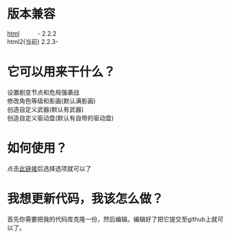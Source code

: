 # 版本兼容
[html](https://github.com/onodera2007/html)&emsp;&emsp;&emsp;- 2.2.2</br>
html2(当前)&nbsp;2.2.3-</br>
# 它可以用来干什么？
设置剧变节点和危局强袭战<br>
修改角色等级和影画(默认满影画)<br>
创造自定义武器(默认有武器)<br>
创造自定义驱动盘(默认有自带的驱动盘)<br>
# 如何使用？
点击[此链接](https://onodera2007.github.io/html2/)后选择选项就可以了
# 我想更新代码，我该怎么做？
首先你需要把我的代码库克隆一份，然后编辑。编辑好了把它提交至github上就可以了。



